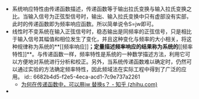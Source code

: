 - 系统响应特性由传递函数描述，传递函数等于输出拉氏变换与输入拉氏变换之比。当输入信号为正弦型信号时，输出、输入拉氏变换中只有虚部没有实部，此时的传递函数即为频率响应函数。所以简单说令S=jw即可。
- 线性时不变系统在输入正弦信号时，稳态输出是同频率的正弦信号，只是相比于输入信号其幅值和相位发生了变化，并且这种变化与频率的大小相关，将这种规律称为系统的**[[频率响应]]**；定量描述频率响应的结果称为系统的**[[频率特性]]**。与传递函数一样，频率特性是系统的一种数学描述方法，利用它可以方便地对系统进行分析和校正。另外，当系统传递函数难以确定时，仍然可以通过实验的方法确定频率特性，因此频域法在实际工程中得到了广泛的应用。
  id:: 6682b4d5-f2e5-4eca-acd1-7c9e737a2261
	- [为何在传递函数中，可以用jw 替换s？ - 知乎 (zhihu.com)](https://www.zhihu.com/question/60755162/answer/3033718869)
-